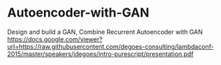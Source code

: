 # Autoencoder-with-GAN
Design and build a GAN, Combine Recurrent Autoencoder with GAN
https://docs.google.com/viewer?url=https://raw.githubusercontent.com/degoes-consulting/lambdaconf-2015/master/speakers/jdegoes/intro-purescript/presentation.pdf
